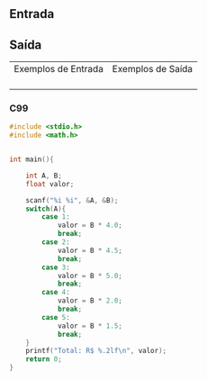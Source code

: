 <html>
<body style="padding: 10px 0px;">
    <div class="header">
<h1></h1>
        <div class="problem">
            <div class="description">
                <p>
</p>
            </div>
            <h2>Entrada</h2>
            <div class="input">
                <p>
</p>
            </div>
            <h2>Saída</h2>
            <div class="output">
                <p>
</p>
            </div>
            <div class="both"></div>
            <table>
                <tbody>
                    <tr>
                        <td>Exemplos de Entrada</td>
                        <td>Exemplos de Saída</td>
                    </tr>
                    <tr>
                        <td class="division">
                            <p>
</p>
                            </p>
                        </td>
                        <td>
                            <p>
</p>
                            </p>
                        </td>
                    </tr>
                </tbody>
            </table>
        </div>
    </div>
</body>
</html>

### C99

```c
#include <stdio.h>
#include <math.h>


int main(){

    int A, B;
    float valor;

    scanf("%i %i", &A, &B);
    switch(A){
        case 1:
            valor = B * 4.0;
            break;
        case 2:
            valor = B * 4.5;
            break;
        case 3:
            valor = B * 5.0;
            break;
        case 4:
            valor = B * 2.0;
            break;
        case 5:
            valor = B * 1.5;
            break;
    }
    printf("Total: R$ %.2lf\n", valor);
    return 0;
}
```
